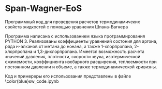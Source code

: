 # Span-Wagner-EoS
Программный код для проведения расчетов термодинамичеких свойств жидкостей с помощью уравнения Шпана-Вагнера

Программа написана с использованием языка программирования PYTHON 3. Реализованы коэффициенты уравнений состония для аргона, ряда н-алканов от метана до нонана, а также 1-хлорпропана, 2-хлорпропана и 1,3-дихлорпропана. Имеется возможность расчета значений давления, плотности, скорости звука, изотермической сжимемости, коэффициента изобарного расширения, теплоемкости при постоянном давлении и объеме, а также термодинамической кривизны.

Код и примереры его использования представлены в файле \color{blue}sw_code.ipynb
